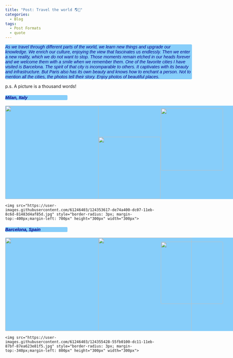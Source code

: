 ```yaml
---
title: "Post: Travel the world 🌎🛫"
categories:
  - Blog
tags:
  - Post Formats
  - quote
---
```


<!DOCTYPE html>
<html lang="en">
<head>
    <meta charset="UTF-8">
    <title>Title</title>
    <meta name="keywords" content="" />
    <meta name="description" content="" />
    <meta http-equiv="content-type" content="text/html; charset=utf-8" />
    <title>Uncovered by FCSE</title>
    <link href='https://fonts.googleapis.com/css?family=Oswald:400,300' rel='stylesheet' type='text/css' />
    <link href='https://fonts.googleapis.com/css?family=Abel%7CSatisfy' rel='stylesheet' type='text/css' />
</head>
<body>
   <p style="font-family: satisfy, Arial, serif; font-style: italic;background-color: lightskyblue;color: darkblue;
        border-radius: 3px; width: 600px">
  As we travel through different parts of the world, we learn new things and upgrade our knowledge. We enrich our culture, enjoying the view that fascinates us endlessly. Then we enter a new reality, which we do not want to stop. Those moments remain etched in our heads forever and we welcome them with a smile when we remember them. One of the favorite cities I have visited is Barcelona. The spirit of that city is incomparable to others. It captivates with its beauty and infrastructure. But Paris also has its own beauty and knows how to enchant a person. Not to mention all the cities, the photos tell their story. Enjoy photos of beautiful places.<br>

  p.s. A picture is a thousand words!
  </p>
   <h4 style="font-family: satisfy, Arial, serif; font-style: italic;background-color: lightskyblue;color: darkblue;
        border-radius: 3px;width:200px">
        Milan, Italy
        </h4>
  <p style="background-color: lightskyblue;color: darkblue; border-radius: 3px;width:1100px;height:300px">
   
              
 <img src="https://user-images.githubusercontent.com/61246403/124353596-c7ce4d00-dc07-11eb-9b1b-49bed8e9222c.jpg" style="border-radius: 3px" height="300px" width="300px">
  
  <img src="https://user-images.githubusercontent.com/61246403/124353611-d6b4ff80-dc07-11eb-9d77-a4e9c7f032f8.jpg" style="border-radius: 3px;margin-left: -5px" height="200px" width="200px"> 
  <img src="https://user-images.githubusercontent.com/61246403/124353614-dae11d00-dc07-11eb-974e-525a857ccc08.jpg" style="border-radius: 3px; margin-top:-295px;margin-left: 500px" height="200px" width="200px"> 
  
    <img src="https://user-images.githubusercontent.com/61246403/124353617-de74a400-dc07-11eb-8c6d-81483d4af85d.jpg" style="border-radius: 3px; margin-top:-400px;margin-left: 700px" height="300px" width="300px"> 
    
  </p>
  
   <h4 style="font-family: satisfy, Arial, serif; font-style: italic;background-color: lightskyblue;color: darkblue;
        border-radius: 3px;width:200px">
        Barcelona, Spain
        </h4>
  <p style="background-color: lightskyblue;color: darkblue; border-radius: 3px;width:1100px;height:300px">
   
 <img src="https://user-images.githubusercontent.com/61246403/124355423-4f6c8980-dc11-11eb-8d7f-e764577671ed.jpg" style="border-radius: 3px" height="300px" width="300px">
  
  <img src="https://user-images.githubusercontent.com/61246403/124355424-51cee380-dc11-11eb-8435-01c46ab20f5d.jpg" style="border-radius: 3px;margin-left: -5px" height="300px" width="300px"> 
  <img src="https://user-images.githubusercontent.com/61246403/124355745-16cdaf80-dc13-11eb-899d-ee5d3572f99a.jpg" style="border-radius: 3px; margin-top:-290px;margin-left: 500px" height="200px" width="200px"> 
  
    <img src="https://user-images.githubusercontent.com/61246403/124355428-55fb0100-dc11-11eb-87bf-87ea623e81f5.jpg" style="border-radius: 3px; margin-top:-340px;margin-left: 800px" height="300px" width="300px"> 
  </p>
  </body>
  </html>
  
  

  
  
  
 
  
  
  
  
